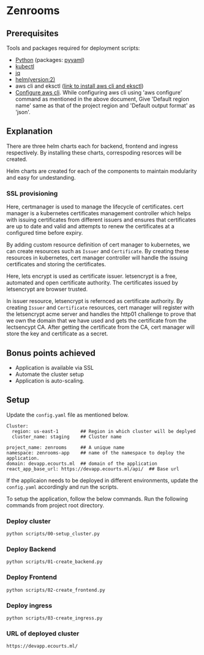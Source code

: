 # Zenrooms

## Prerequisites

Tools and packages required for deployment scripts:
- [Python](https://www.python.org/downloads/) (packages: [pyyaml](https://pypi.org/project/PyYAML/))
- [kubectl](https://kubernetes.io/docs/tasks/tools/install-kubectl/)
- [jq](https://stedolan.github.io/jq/download/)
- [helm(version:2)](https://v2.helm.sh/docs/using_helm/#from-script)
- aws cli and eksctl ([link to install aws cli and eksctl](https://docs.aws.amazon.com/eks/latest/userguide/getting-started-eksctl.html))
- [Configure aws cli](https://docs.aws.amazon.com/cli/latest/userguide/cli-chap-configure.html). While configuring aws cli using 'aws configure' command as mentioned in the above document, Give 'Default region name' same as that of the project region and 'Default output format' as 'json'. 


## Explanation
There are three helm charts each for backend, frontend and ingress respectively. By installing these charts, correspoding resorces will be created.

Helm charts are created for each of the components to maintain modularity and easy for undestanding.


### SSL provisioning
Here, certmanager is used to manage the lifecycle of certificates. cert manager is a kubernetes certificates management controller which helps with issuing certificates from different issuers and ensures that certificates are up to date and valid and attempts to renew the certificates at a configured time before expiry.

By adding custom resource definition of cert manager to kubernetes, we can create resources such as `Issuer` and `Certificate`. By creating these resources in kubernetes, cert manager controller will handle the issuing certificates and storing the certificates.

Here, lets encrypt is used as certificate issuer. letsencrypt is a free, automated and open certificate authority. The certificates issued by letsencrypt are browser trusted.

In issuer resource, letsencrypt is refernced as certificate authority. By creating `Issuer` and `Certificate` resources, cert manager will register with the letsencrypt acme server and handles the http01 challenge to prove that we own the domain that we have used and gets the certificate from the lectsencypt CA. After getting the certificate from the CA, cert manager will store the key and certificate as a secret.

## Bonus points achieved
- Application is available via SSL 
- Automate the cluster setup
- Application is auto-scaling.

## Setup

Update the `config.yaml` file as mentioned below.
```
Cluster:
  region: us-east-1        ## Region in which cluster will be deplyed
  cluster_name: staging    ## Cluster name

project_name: zenrooms     ## A unique name
namespace: zenrooms-app    ## name of the namespace to deploy the application.
domain: devapp.ecourts.ml  ## domain of the application
react_app_base_url: https://devapp.ecourts.ml/api/  ## Base url
``` 

If the applicaion needs to be deployed in different environments, update the `config.yaml` accordingly and run the scripts.

To setup the application, follow the below commands. Run the following commands from project root directory.

### Deploy cluster

```
python scripts/00-setup_cluster.py
```

### Deploy Backend
```
python scripts/01-create_backend.py
```

### Deploy Frontend
```
python scripts/02-create_frontend.py
```

### Deploy ingress
```
python scripts/03-create_ingress.py
```

### URL of deployed cluster

```
https://devapp.ecourts.ml/
```